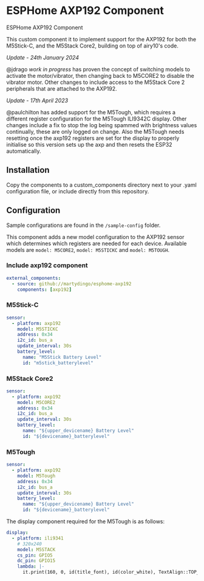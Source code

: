 # ESPHome AXP192 Component
ESPHome AXP192 Component

This custom component it to implement support for the AXP192 for both the M5Stick-C, and the M5Stack Core2, building on top of airy10's code. 

*Update - 24th January 2024*  

@jdrago *work in progress* has proven the concept of switching models to activate the motor/vibrator, then changing back to M5CORE2 to disable the vibrator motor.  Other changes to include access to the M5Stack Core 2 peripherals that are attached to the AXP192.

*Update - 17th April 2023*  

@paulchilton has added support for the M5Tough, which requires a different register configuration for the M5Tough ILI9342C display. Other changes include a fix to stop the log being spammed with brightness values continually, these are only logged on change. Also the M5Tough needs resetting once the axp192 registers are set for the display to properly initialise so this version sets up the axp and then resets the ESP32 automatically.

## Installation

Copy the components to a custom_components directory next to your .yaml configuration file, or include directly from this repository.

## Configuration

Sample configurations are found in the `/sample-config` folder.

This component adds a new model configuration to the AXP192 sensor which determines which registers are needed for each device. Available models are `model: M5CORE2`, `model: M5STICKC` and `model: M5TOUGH`.

### Include axp192 component

```yaml
external_components:
  - source: github://martydingo/esphome-axp192
    components: [axp192]
```

### M5Stick-C

```yaml
sensor:
  - platform: axp192
    model: M5STICKC
    address: 0x34
    i2c_id: bus_a
    update_interval: 30s
    battery_level:
      name: "M5Stick Battery Level"
      id: "m5stick_batterylevel"
```

### M5Stack Core2

```yaml
sensor:
  - platform: axp192
    model: M5CORE2
    address: 0x34
    i2c_id: bus_a
    update_interval: 30s
    battery_level:
      name: "${upper_devicename} Battery Level"
      id: "${devicename}_batterylevel"
```

### M5Tough

```yaml
sensor:
  - platform: axp192
    model: M5Tough
    address: 0x34
    i2c_id: bus_a
    update_interval: 30s
    battery_level:
      name: "${upper_devicename} Battery Level"
      id: "${devicename}_batterylevel"
```

The display component required for the M5Tough is as follows:

```yaml
display:
  - platform: ili9341
    # 320x240
    model: M5STACK
    cs_pin: GPIO5
    dc_pin: GPIO15
    lambda: |-
      it.print(160, 0, id(title_font), id(color_white), TextAlign::TOP_CENTER, "Hello World");
```
